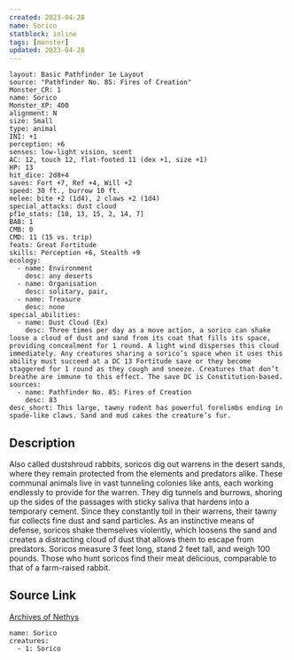 ```yaml
---
created: 2023-04-28
name: Sorico
statblock: inline
tags: [monster]
updated: 2023-04-28
---
```

```statblock
layout: Basic Pathfinder 1e Layout
source: "Pathfinder No. 85: Fires of Creation"
Monster_CR: 1
name: Sorico
Monster_XP: 400
alignment: N
size: Small
type: animal
INI: +1
perception: +6
senses: low-light vision, scent
AC: 12, touch 12, flat-footed 11 (dex +1, size +1)
HP: 13
hit_dice: 2d8+4
saves: Fort +7, Ref +4, Will +2
speed: 30 ft., burrow 10 ft.
melee: bite +2 (1d4), 2 claws +2 (1d4)
special_attacks: dust cloud
pf1e_stats: [10, 13, 15, 2, 14, 7]
BAB: 1
CMB: 0
CMD: 11 (15 vs. trip)
feats: Great Fortitude
skills: Perception +6, Stealth +9
ecology:
  - name: Environment
    desc: any deserts
  - name: Organisation
    desc: solitary, pair,
  - name: Treasure
    desc: none
special_abilities:
  - name: Dust Cloud (Ex)
    desc: Three times per day as a move action, a sorico can shake loose a cloud of dust and sand from its coat that fills its space, providing concealment for 1 round. A light wind disperses this cloud immediately. Any creatures sharing a sorico’s space when it uses this ability must succeed at a DC 13 Fortitude save or they become staggered for 1 round as they cough and sneeze. Creatures that don’t breathe are immune to this effect. The save DC is Constitution-based.
sources:
  - name: Pathfinder No. 85: Fires of Creation
    desc: 83
desc_short: This large, tawny rodent has powerful forelimbs ending in spade-like claws. Sand and mud cakes the creature’s fur.
```
## Description
Also called dustshroud rabbits, soricos dig out warrens in the desert sands, where they remain protected from the elements and predators alike. These communal animals live in vast tunneling colonies like ants, each working endlessly to provide for the warren. They dig tunnels and burrows, shoring up the sides of the passages with sticky saliva that hardens into a temporary cement. Since they constantly toil in their warrens, their tawny fur collects fine dust and sand particles. As an instinctive means of defense, soricos shake themselves violently, which loosens the sand and creates a distracting cloud of dust that allows them to escape from predators. Soricos measure 3 feet long, stand 2 feet tall, and weigh 100 pounds. Those who hunt soricos find their meat delicious, comparable to that of a farm-raised rabbit.
## Source Link
[Archives of Nethys](https://aonprd.com/MonsterDisplay.aspx?ItemName=Sorico)
```encounter-table
name: Sorico
creatures:
  - 1: Sorico
```

